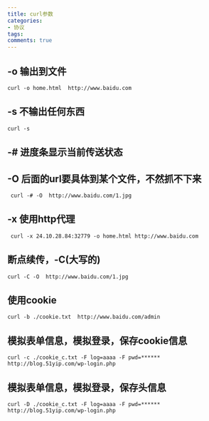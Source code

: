 ```yaml
---
title: curl参数
categories: 
- 协议
tags: 
comments: true
---
```


## -o 输出到文件
```
curl -o home.html  http://www.baidu.com
```
## -s 不输出任何东西
```
curl -s 
```
## -# 进度条显示当前传送状态

## -O 后面的url要具体到某个文件，不然抓不下来

```
 curl -# -O  http://www.baidu.com/1.jpg
```
## -x 使用http代理
```
 curl -x 24.10.28.84:32779 -o home.html http://www.baidu.com
```
## 断点续传，-C(大写的)
```
curl -C -O  http://www.baidu.com/1.jpg
```
## 使用cookie
```
curl -b ./cookie.txt  http://www.baidu.com/admin 
```
## 模拟表单信息，模拟登录，保存cookie信息
```
curl -c ./cookie_c.txt -F log=aaaa -F pwd=****** http://blog.51yip.com/wp-login.php  
```
## 模拟表单信息，模拟登录，保存头信息
```
curl -D ./cookie_c.txt -F log=aaaa -F pwd=****** http://blog.51yip.com/wp-login.php  
```